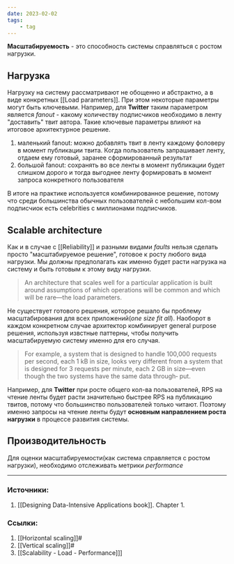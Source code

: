 ```yaml
---
date: 2023-02-02
tags:
    - tag
---
```


**Масштабируемость** - это способность системы справляться с ростом нагрузки. 

## Нагрузка

Нагрузку на систему рассматривают не обощенно и абстрактно, а в виде конкретных [[Load parameters]]. При этом некоторые параметры могут быть ключевыми. Например, для **Twitter** таким параметром является *fanout* - какому количеству подписчиков необходимо в ленту "доставить" твит автора. Такие ключевые параметры влияют на итоговое архитектурное решение.

1. маленький fanout: можно добавлять твит в ленту каждому фоловеру в момент публикации твита. Когда пользователь запрашивает ленту, отдаем ему готовый, заранее сформированный результат
1. большой fanout: сохранять во все ленты в момент публикации будет слишком дорого и тогда выгоднее ленту формировать в момент запроса конкретного пользователя

В итоге на практике используется комбинированное решение, потому что среди большинства обычных пользователей с небольшим кол-вом подписчиок есть celebrities  с миллионами подписчиков.


## Scalable architecture

Как и в случае с [[Reliability]] и разными видами *faults* нельзя сделать просто "масштабируемое решение", готовое к росту любого вида нагрузки. Мы должны предполагать как именно будет расти нагрузка на систему и быть готовым к этому виду нагрузки. 

> An architecture that scales well for a particular application is built around assumptions of which operations will be common and which will be rare—the load parameters.

Не существует готового решения, которое решало бы проблему масштабирования для всех приложений(*one size fit all*). Наоборот в каждом конкретном случае архитектор комбинирует general purpose решения, используя извстные паттерны, чтобы получить масштабируемую систему именно для его случая.

> For example, a system that is designed to handle 100,000 requests per second, each 1 kB in size, looks very different from a system that is designed for 3 requests per minute, each 2 GB in size—even though the two systems have the same data through‐ put.

Например, для **Twitter** при росте общего кол-ва пользователей, RPS на чтение ленты будет расти значительно быстрее RPS на публикацию твитов, потому что большинство пользователей только читают. Поэтому именно запросы на чтение ленты будут **основным направлением роста нагрузки** в процессе развития системы.

## Производительность

Для оценки масштабируемости(как система справляется с ростом нагрузки), необходимо отслеживать метрики *performance*

---

### Источники:
1. [[Designing Data-Intensive Applications book]]. Chapter 1.

### Ссылки:
1. [[Horizontal scaling]]#
1. [[Vertical scaling]]#
1. [[Scalability - Load - Performance]]]
